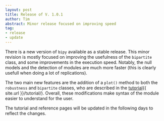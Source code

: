 ```yaml
---
layout: post
title: Release of V. 1.0.1
author: Tim
abstract: Minor release focused on improving speed
tag:
- release
- update
---
```


There is a new version of `bipy` available as a stable release. This minor revision is mostly focused on improving the usefulness of the `bipartite` class, and some improvements in the execution speed. Notably, the null models and the detection of modules are much more faster (this is clearly usefull when doing a lot of replications).

The two main new features are the addition of a `plot()` method to both the `robustness` and `bipartite` classes, who are described in the [tutorial](){{ site.url }}/tutorial/). Overall, these modifications make syntax of the module easier to understand for the user.

The tutorial and reference pages will be updated in the following days to reflect the changes.